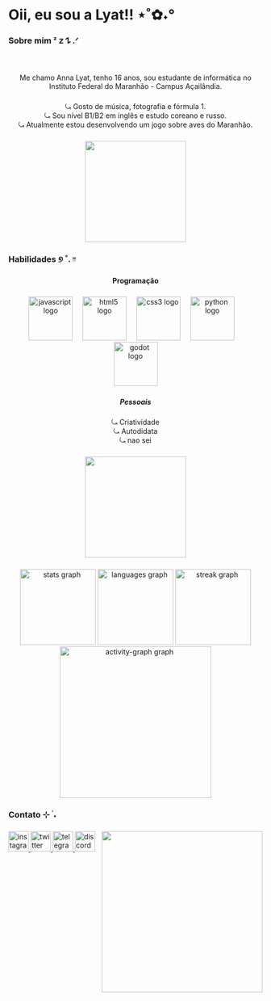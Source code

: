<h1 align="left">Oii, eu sou a Lyat!! ⋆˚✿˖°</h1>

###

<h3 align="left">Sobre mim ᶻ 𝗓 𐰁 .ᐟ</h3>

###

<br clear="both">

<p align="center">Me chamo Anna Lyat, tenho 16 anos, sou estudante de informática no Instituto Federal do Maranhão - Campus Açailândia.</p>

###

<p align="center">⤿ Gosto de música, fotografia e fórmula 1.<br>⤿ Sou nível B1/B2 em inglês e estudo  coreano e russo.<br>⤿ Atualmente estou desenvolvendo um jogo sobre aves do Maranhão.</p>

###

<div align="center">
  <img height="200" src="https://i.pinimg.com/originals/59/c5/0b/59c50bf7425dbf0eb9af7218ad022635.gif"  />
</div>

###

<h3 align="left">Habilidades ୭ ˚. ᵎᵎ</h3>

###

<h4 align="center">Programação</h4>

###

<div align="center">
  <img src="https://cdn.jsdelivr.net/gh/devicons/devicon/icons/javascript/javascript-original.svg" height="87" alt="javascript logo"  />
  <img width="12" />
  <img src="https://cdn.jsdelivr.net/gh/devicons/devicon/icons/html5/html5-original.svg" height="87" alt="html5 logo"  />
  <img width="12" />
  <img src="https://cdn.jsdelivr.net/gh/devicons/devicon/icons/css3/css3-original.svg" height="87" alt="css3 logo"  />
  <img width="12" />
  <img src="https://cdn.jsdelivr.net/gh/devicons/devicon/icons/python/python-original.svg" height="87" alt="python logo"  />
  <img width="12" />
  <img src="https://cdn.jsdelivr.net/gh/devicons/devicon/icons/godot/godot-original.svg" height="87" alt="godot logo"  />
</div>

###

<h5 align="center">Pessoais</h5>

###

<p align="center">⤿ Criatividade<br>⤿ Autodidata<br>⤿ nao sei</p>

###

<div align="center">
  <img height="200" src="https://i.pinimg.com/originals/b5/32/56/b53256abdcbd862e46c89cb5dfeff8c6.gif"  />
</div>

###

<div align="center">
  <img src="https://github-readme-stats.vercel.app/api?username=Lyyyat&hide_title=false&hide_rank=false&show_icons=true&include_all_commits=true&count_private=true&disable_animations=false&theme=dracula&locale=pt-br&hide_border=true&order=1&custom_title=Estat%C3%ADsticas" height="150" alt="stats graph"  />
  <img src="https://github-readme-stats.vercel.app/api/top-langs?username=Lyyyat&locale=pt-br&hide_title=false&layout=compact&card_width=320&langs_count=5&theme=dracula&hide_border=true&order=2&custom_title=Linguagens" height="150" alt="languages graph"  />
  <img src="https://streak-stats.demolab.com?user=Lyyyat&locale=pt-br&mode=daily&theme=dracula&hide_border=true&border_radius=5&order=3" height="150" alt="streak graph"  />
  <img src="https://github-readme-activity-graph.vercel.app/graph?username=Lyyyat&radius=16&theme=dracula&area=true&order=5&hide_title=true&hide_border=true" height="300" alt="activity-graph graph"  />
</div>

###

<h3 align="left">Contato ⊹ ࣪ ˖</h3>

###

<img align="right" height="319" src="https://i.pinimg.com/originals/e7/09/18/e70918c490122d942a3b470e3cced180.gif"  />

###

<div align="left">
  <a href="https://www.instagram.com/aetherlith/" target="_blank">
    <img src="https://img.shields.io/static/v1?message=Instagram&logo=instagram&label=&color=E4405F&logoColor=white&labelColor=&style=for-the-badge" height="40" alt="instagram logo"  />
  </a>
  <a href="https://x.com/lylyonlydojimo" target="_blank">
    <img src="https://img.shields.io/static/v1?message=Twitter&logo=twitter&label=&color=1DA1F2&logoColor=white&labelColor=&style=for-the-badge" height="40" alt="twitter logo"  />
  </a>
  <a href="https://web.telegram.org/a/" target="_blank">
    <img src="https://img.shields.io/static/v1?message=Telegram&logo=telegram&label=&color=2CA5E0&logoColor=white&labelColor=&style=for-the-badge" height="40" alt="telegram logo"  />
  </a>
  <a href="https://discord.com/channels/@me" target="_blank">
    <img src="https://img.shields.io/static/v1?message=Discord&logo=discord&label=&color=7289DA&logoColor=white&labelColor=&style=for-the-badge" height="40" alt="discord logo"  />
  </a>
</div>

###
